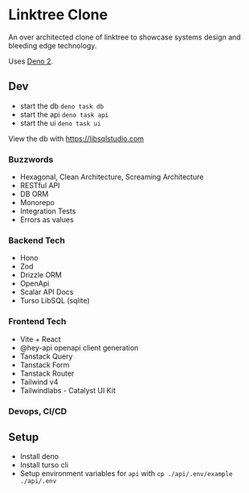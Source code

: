 # Linktree Clone

An over architected clone of linktree to showcase systems design and bleeding
edge technology.

Uses [Deno 2](https://deno.com/).

## Dev

- start the db `deno task db`
- start the api `deno task api`
- start the ui `deno task ui`

View the db with https://libsqlstudio.com

### Buzzwords

- Hexagonal, Clean Architecture, Screaming Architecture
- RESTful API
- DB ORM
- Monorepo
- Integration Tests
- Errors as values

### Backend Tech

- Hono
- Zod
- Drizzle ORM
- OpenApi
- Scalar API Docs
- Turso LibSQL (sqlite)

### Frontend Tech

- Vite + React
- @hey-api openapi client generation
- Tanstack Query
- Tanstack Form
- Tanstack Router
- Tailwind v4
- Tailwindlabs - Catalyst UI Kit

### Devops, CI/CD

## Setup

- Install deno
- Install turso cli
- Setup environment variables for `api` with `cp ./api/.env/example ./api/.env`
